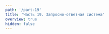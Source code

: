 ```yaml
---
path: '/part-19'
title: 'Часть 19. Запросно-ответная система'
overview: true
hidden: false
---
```


<pages-in-this-section></pages-in-this-section>

<exercises-in-this-section></exercises-in-this-section>
